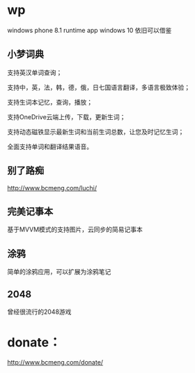 # wp
windows phone 8.1  runtime app  windows 10 依旧可以借鉴

## 小梦词典
支持英汉单词查询；

支持中，英，法，韩，德，俄，日七国语言翻译，多语言极致体验；

支持生词本记忆，查询，播放；

支持OneDrive云端上传，下载，更新生词；

支持动态磁铁显示最新生词和当前生词总数，让您及时记忆生词；

全面支持单词和翻译结果语音。
## 别了路痴
http://www.bcmeng.com/luchi/
## 完美记事本
基于MVVM模式的支持图片，云同步的简易记事本
## 涂鸦
简单的涂鸦应用，可以扩展为涂鸦笔记
## 2048
曾经很流行的2048游戏

# donate：
http://www.bcmeng.com/donate/
